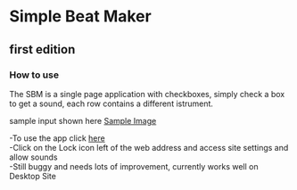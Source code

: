 # Simple Beat Maker
## first edition
### How to use

The SBM is a single page application with checkboxes, simply check a box to get a sound, each row contains a different istrument.

sample input shown here
[Sample Image](./beatmakersample.PNG)

-To use the app click [here]('https://sbmh.netlify.app/')  
-Click on the Lock icon left of the web address and access site settings and allow sounds  
-Still buggy and needs lots of improvement, currently works well on Desktop Site
